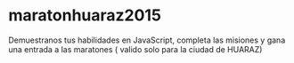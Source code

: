 # maratonhuaraz2015
Demuestranos tus habilidades en JavaScript, completa las misiones y gana una entrada a las maratones ( valido solo para la ciudad de HUARAZ)
